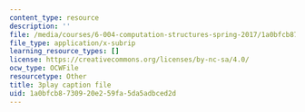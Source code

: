 ```yaml
---
content_type: resource
description: ''
file: /media/courses/6-004-computation-structures-spring-2017/1a0bfcb8730920e259fa5da5adbced2d_8MWU1PxvaDY.srt
file_type: application/x-subrip
learning_resource_types: []
license: https://creativecommons.org/licenses/by-nc-sa/4.0/
ocw_type: OCWFile
resourcetype: Other
title: 3play caption file
uid: 1a0bfcb8-7309-20e2-59fa-5da5adbced2d
---
```

